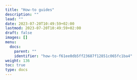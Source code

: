 ```yaml
---
title: "How-to guides"
description: ""
lead: ""
date: 2023-07-20T10:49:59+02:00
lastmod: 2023-07-20T10:49:59+02:00
draft: false
images: []
menu:
  docs:
    parent: ""
    identifier: "how-to-f61ee0db5ff23687f12851c065fc1ba4"
weight: 136
toc: true
type: docs
---
```

